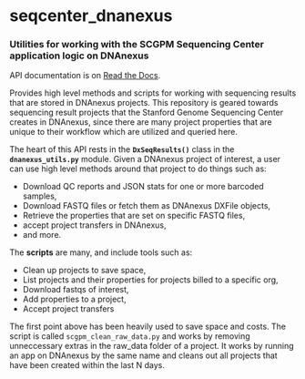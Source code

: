 # seqcenter_dnanexus

### Utilities for working with the SCGPM Sequencing Center application logic on DNAnexus

API documentation is on [Read the Docs](https://scgpm-seqresults-dnanexus.readthedocs.io/en/latest/index.html).

Provides high level methods and scripts for working with sequencing results that are stored in DNAnexus projects. This repository is geared towards sequencing result projects that the Stanford Genome Sequencing Center creates in DNAnexus, since there are many project properties that are unique to their workflow which are utilized and queried here.   

The heart of this API rests in the **`DxSeqResults()`** class in the **`dnanexus_utils.py`** module. Given a DNAnexus project of interest, a user can use high level methods around that project to do things such as:

* Download QC reports and JSON stats for one or more barcoded samples,
* Download FASTQ files or fetch them as DNAnexus DXFile objects,
* Retrieve the properties that are set on specific FASTQ files,
* accept project transfers in DNAnexus,
* and more.

The **scripts** are many, and include tools such as:

* Clean up projects to save space,
* List projects and their properties for projects billed to a specific org,
* Download fastqs of interest,
* Add properties to a project,
* Accept project transfers

The first point above has been heavily used to save space and costs. The script is called ``scgpm_clean_raw_data.py`` and works by removing unneccessary extras in the raw_data folder of a project.  It works by running an app on DNAnexus by the same name and cleans out all projects that have been created within the last N days. 


